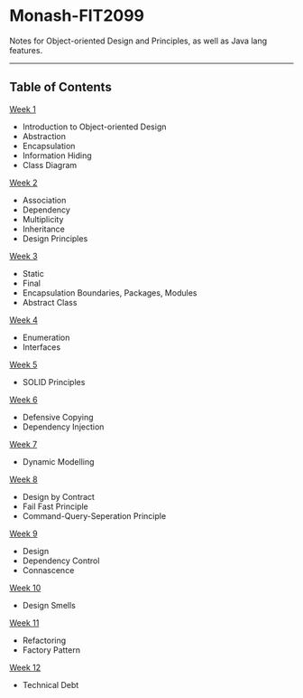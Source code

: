 # Monash-FIT2099

Notes for Object-oriented Design and Principles, as well as Java lang features.

---

## Table of Contents

[Week 1](/week01/)

- Introduction to Object-oriented Design
- Abstraction
- Encapsulation
- Information Hiding
- Class Diagram

[Week 2](/week02/)

- Association
- Dependency
- Multiplicity
- Inheritance
- Design Principles

[Week 3](/week03/)

- Static
- Final
- Encapsulation Boundaries, Packages, Modules
- Abstract Class

[Week 4](/week04/)

- Enumeration
- Interfaces

[Week 5](/week05/)

- SOLID Principles

[Week 6](/week06/)

- Defensive Copying
- Dependency Injection

[Week 7](/week07/)

- Dynamic Modelling

[Week 8](/week08/)

- Design by Contract
- Fail Fast Principle
- Command-Query-Seperation Principle

[Week 9](/week09/)

- Design
- Dependency Control
- Connascence

[Week 10](/week10/)

- Design Smells

[Week 11](/week11/)

- Refactoring
- Factory Pattern

[Week 12](/week12/)

- Technical Debt
